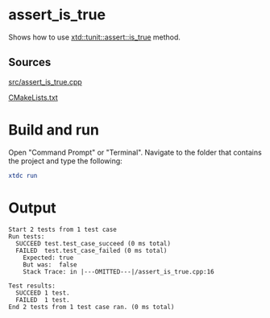 # assert_is_true

Shows how to use [xtd::tunit::assert::is_true](https://codedocs.xyz/gammasoft71/xtd/classxtd_1_1tunit_1_1assert.html#a965feb443072ebf5b380bc8f03ee006a) method.

## Sources

[src/assert_is_true.cpp](src/assert_is_true.cpp)

[CMakeLists.txt](CMakeLists.txt)

# Build and run

Open "Command Prompt" or "Terminal". Navigate to the folder that contains the project and type the following:

```cmake
xtdc run
```

# Output

```
Start 2 tests from 1 test case
Run tests:
  SUCCEED test.test_case_succeed (0 ms total)
  FAILED  test.test_case_failed (0 ms total)
    Expected: true
    But was:  false
    Stack Trace: in |---OMITTED---|/assert_is_true.cpp:16

Test results:
  SUCCEED 1 test.
  FAILED  1 test.
End 2 tests from 1 test case ran. (0 ms total)
```
